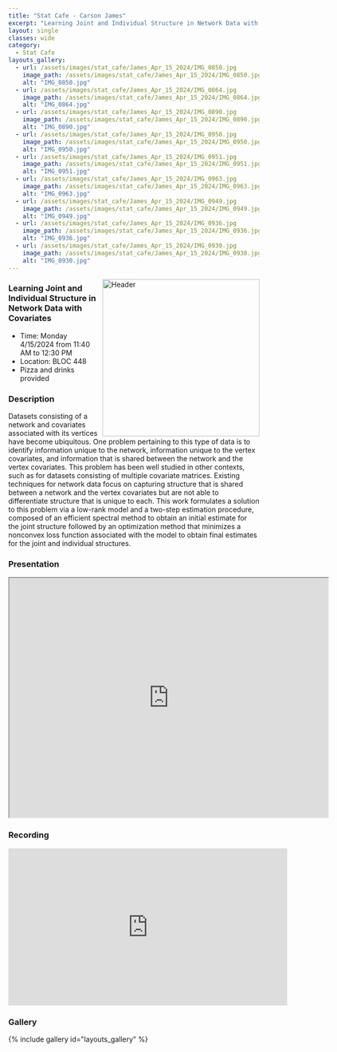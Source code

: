 ```yaml
---
title: "Stat Cafe - Carson James"
excerpt: "Learning Joint and Individual Structure in Network Data with Covariates"
layout: single
classes: wide
category: 
  - Stat Cafe
layouts_gallery:
  - url: /assets/images/stat_cafe/James_Apr_15_2024/IMG_0850.jpg
    image_path: /assets/images/stat_cafe/James_Apr_15_2024/IMG_0850.jpg
    alt: "IMG_0850.jpg"
  - url: /assets/images/stat_cafe/James_Apr_15_2024/IMG_0864.jpg
    image_path: /assets/images/stat_cafe/James_Apr_15_2024/IMG_0864.jpg
    alt: "IMG_0864.jpg"
  - url: /assets/images/stat_cafe/James_Apr_15_2024/IMG_0890.jpg
    image_path: /assets/images/stat_cafe/James_Apr_15_2024/IMG_0890.jpg
    alt: "IMG_0890.jpg"
  - url: /assets/images/stat_cafe/James_Apr_15_2024/IMG_0950.jpg
    image_path: /assets/images/stat_cafe/James_Apr_15_2024/IMG_0950.jpg
    alt: "IMG_0950.jpg"
  - url: /assets/images/stat_cafe/James_Apr_15_2024/IMG_0951.jpg
    image_path: /assets/images/stat_cafe/James_Apr_15_2024/IMG_0951.jpg
    alt: "IMG_0951.jpg"
  - url: /assets/images/stat_cafe/James_Apr_15_2024/IMG_0963.jpg
    image_path: /assets/images/stat_cafe/James_Apr_15_2024/IMG_0963.jpg
    alt: "IMG_0963.jpg"
  - url: /assets/images/stat_cafe/James_Apr_15_2024/IMG_0949.jpg
    image_path: /assets/images/stat_cafe/James_Apr_15_2024/IMG_0949.jpg
    alt: "IMG_0949.jpg"
  - url: /assets/images/stat_cafe/James_Apr_15_2024/IMG_0936.jpg
    image_path: /assets/images/stat_cafe/James_Apr_15_2024/IMG_0936.jpg
    alt: "IMG_0936.jpg"
  - url: /assets/images/stat_cafe/James_Apr_15_2024/IMG_0930.jpg
    image_path: /assets/images/stat_cafe/James_Apr_15_2024/IMG_0930.jpg
    alt: "IMG_0930.jpg"
---
```


<img src="https://jeroda7105.github.io/tamusgsa.github.io/assets/images/stat_cafe/James_Apr_15_2024/IMG_0853.jpg" alt="Header" width="315" style="float: right;"> 




### Learning Joint and Individual Structure in Network Data with Covariates

- Time: Monday 4/15/2024 from 11:40 AM to 12:30 PM
- Location: BLOC 448
- Pizza and drinks provided

### Description
Datasets consisting of a network and covariates associated with its vertices have become ubiquitous. One problem pertaining to this type of data is to identify information unique to the network, information unique to the vertex covariates, and information that is shared between the network and the vertex covariates. This problem has been well studied in other contexts, such as for datasets consisting of multiple covariate matrices. Existing techniques for network data focus on capturing structure that is shared between a network and the vertex covariates but are not able to differentiate structure that is unique to each. This work formulates a solution to this problem via a low-rank model and a two-step estimation procedure,  composed of an efficient spectral method to obtain an initial estimate for the joint structure followed by an optimization method that minimizes a nonconvex loss function associated with the model to obtain final estimates for the joint and individual structures.

### Presentation
<iframe src="https://drive.google.com/file/d/11pyumNEQgtIrxNuMOM3ZCCT2BT03ClwJ/preview" width="640" height="480" allow="autoplay"></iframe>

### Recording 
<iframe width="560" height="315" src="https://www.youtube.com/embed/YKYFgnwJjfA?si=F_LNpqMMRJv7SzJK" title="YouTube video player" frameborder="0" allow="accelerometer; autoplay; clipboard-write; encrypted-media; gyroscope; picture-in-picture; web-share" referrerpolicy="strict-origin-when-cross-origin" allowfullscreen></iframe>

### Gallery
{% include gallery id="layouts_gallery" %}

